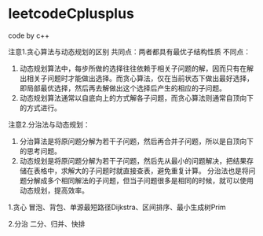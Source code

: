 # leetcodeCplusplus
code by c++

注意1.贪心算法与动态规划的区别
共同点：两者都具有最优子结构性质
不同点：
  1) 动态规划算法中，每步所做的选择往往依赖于相关子问题的解，因而只有在解出相关子问题时才能做出选择。而贪心算法，仅在当前状态下做出最好选择，即局部最优选择，然后再去解做出这个选择后产生的相应的子问题。
  2) 动态规划算法通常以自底向上的方式解各子问题，而贪心算法则通常自顶向下的方式进行。
  
注意2.分治法与动态规划：
  1) 分治算法是将原问题分解为若干子问题，然后再合并子问题，所以是自顶向下的思考问题。
  2) 动态规划是将原问题分解为若干子问题，然后先从最小的问题解决，把结果存储在表格中，求解大的子问题时就直接查表，避免重复计算。
  分治法也是将问题分解成多个相同解法的子问题，但当子问题很多是相同的时候，就可以使用动态规划，提高效率。  

1.贪心
  冒泡、背包、单源最短路径Dijkstra、区间排序、最小生成树Prim
  
2.分治
  二分、归并、快排
  
